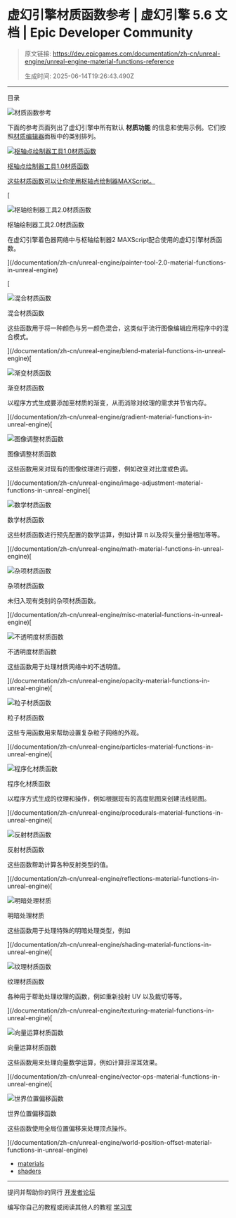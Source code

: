 # 虚幻引擎材质函数参考 | 虚幻引擎 5.6 文档 | Epic Developer Community

> 原文链接: https://dev.epicgames.com/documentation/zh-cn/unreal-engine/unreal-engine-material-functions-reference
> 
> 生成时间: 2025-06-14T19:26:43.490Z

---

目录

![材质函数参考](https://dev.epicgames.com/community/api/documentation/image/c56a2ff8-259f-4600-9e8d-6db85868e999?resizing_type=fill&width=1920&height=335)

下面的参考页面列出了虚幻引擎中所有默认 **材质功能** 的信息和使用示例。它们按照[材质编辑器](/documentation/404)面板中的类别排列。

[](/documentation/zh-cn/unreal-engine/painter-tool-1.0-material-functions-in-unreal-engine)

[![枢轴点绘制器工具1.0材质函数](https://d1iv7db44yhgxn.cloudfront.net/documentation/images/de6c8649-2c4a-49ee-bb0c-277f7600ccbb/pivotpaintermf_topic.png)](/documentation/zh-cn/unreal-engine/painter-tool-1.0-material-functions-in-unreal-engine)

[枢轴点绘制器工具1.0材质函数](/documentation/zh-cn/unreal-engine/painter-tool-1.0-material-functions-in-unreal-engine)

[这些材质函数可以让你使用枢轴点绘制器MAXScript。](/documentation/zh-cn/unreal-engine/painter-tool-1.0-material-functions-in-unreal-engine)

[

![枢轴绘制器工具2.0材质函数](https://d1iv7db44yhgxn.cloudfront.net/documentation/images/0bae49f4-fe46-4880-8fe3-cddc42055b8e/pivotpainter2mf_topic.png)

枢轴绘制器工具2.0材质函数

在虚幻引擎着色器网络中与枢轴绘制器2 MAXScript配合使用的虚幻引擎材质函数。





](/documentation/zh-cn/unreal-engine/painter-tool-2.0-material-functions-in-unreal-engine)

[

![混合材质函数](https://d1iv7db44yhgxn.cloudfront.net/documentation/images/94c61f07-cbd6-43fb-96f4-908bfd04611b/blends.png)

混合材质函数

这些函数用于将一种颜色与另一颜色混合，这类似于流行图像编辑应用程序中的混合模式。





](/documentation/zh-cn/unreal-engine/blend-material-functions-in-unreal-engine)[

![渐变材质函数](https://d1iv7db44yhgxn.cloudfront.net/documentation/images/d968a453-f90b-454a-818f-d7bd1655a80a/gradients.png)

渐变材质函数

以程序方式生成要添加至材质的渐变，从而消除对纹理的需求并节省内存。





](/documentation/zh-cn/unreal-engine/gradient-material-functions-in-unreal-engine)[

![图像调整材质函数](https://d1iv7db44yhgxn.cloudfront.net/documentation/images/1812809e-c749-4861-b26e-ec8e3d17e2f8/imageadjustment.png)

图像调整材质函数

这些函数用来对现有的图像纹理进行调整，例如改变对比度或色调。





](/documentation/zh-cn/unreal-engine/image-adjustment-material-functions-in-unreal-engine)[

![数学材质函数](https://d1iv7db44yhgxn.cloudfront.net/documentation/images/4c7942e5-5af5-440d-9843-c95b40961704/math.png)

数学材质函数

这些材质函数进行预先配置的数学运算，例如计算 π 以及将矢量分量相加等等。





](/documentation/zh-cn/unreal-engine/math-material-functions-in-unreal-engine)[

![杂项材质函数](https://d1iv7db44yhgxn.cloudfront.net/documentation/images/bb9ca37b-31f4-44eb-a47e-1f69875a8aba/misc.png)

杂项材质函数

未归入现有类别的杂项材质函数。





](/documentation/zh-cn/unreal-engine/misc-material-functions-in-unreal-engine)[

![不透明度材质函数](https://d1iv7db44yhgxn.cloudfront.net/documentation/images/d5b75410-8c1d-4733-bdef-ae1c4bfc30de/opacity.png)

不透明度材质函数

这些函数用于处理材质网络中的不透明值。





](/documentation/zh-cn/unreal-engine/opacity-material-functions-in-unreal-engine)[

![粒子材质函数](https://d1iv7db44yhgxn.cloudfront.net/documentation/images/9804d24b-f620-4adc-8920-71aa7fd117c6/particles.png)

粒子材质函数

这些专用函数用来帮助设置复杂粒子网络的外观。





](/documentation/zh-cn/unreal-engine/particles-material-functions-in-unreal-engine)[

![程序化材质函数](https://d1iv7db44yhgxn.cloudfront.net/documentation/images/3f0b86b8-6239-4f6a-87c5-1ba16dc6fb7f/procedurals.png)

程序化材质函数

以程序方式生成的纹理和操作，例如根据现有的高度贴图来创建法线贴图。





](/documentation/zh-cn/unreal-engine/procedurals-material-functions-in-unreal-engine)[

![反射材质函数](https://d1iv7db44yhgxn.cloudfront.net/documentation/images/baf6edeb-a6b8-47d8-8270-763a21348422/reflections.png)

反射材质函数

这些函数帮助计算各种反射类型的值。





](/documentation/zh-cn/unreal-engine/reflections-material-functions-in-unreal-engine)[

![明暗处理材质](https://d1iv7db44yhgxn.cloudfront.net/documentation/images/de17835d-78ac-453f-9936-abba050f02d0/shading.png)

明暗处理材质

这些函数用于处理特殊的明暗处理类型，例如





](/documentation/zh-cn/unreal-engine/shading-material-functions-in-unreal-engine)[

![纹理材质函数](https://d1iv7db44yhgxn.cloudfront.net/documentation/images/15dccfcd-5eba-4c3c-9dd5-2847312d0845/texturing.png)

纹理材质函数

各种用于帮助处理纹理的函数，例如重新投射 UV 以及裁切等等。





](/documentation/zh-cn/unreal-engine/texturing-material-functions-in-unreal-engine)[

![向量运算材质函数](https://d1iv7db44yhgxn.cloudfront.net/documentation/images/c89a038c-03a7-4e8b-b3ec-9f749d45903b/vectorops.png)

向量运算材质函数

这些函数用来处理向量数学运算，例如计算菲涅耳效果。





](/documentation/zh-cn/unreal-engine/vector-ops-material-functions-in-unreal-engine)[

![世界位置偏移函数](https://d1iv7db44yhgxn.cloudfront.net/documentation/images/1cb5a7f1-913e-403c-8f41-7df78fe1d1a0/worldpositionoffset.png)

世界位置偏移函数

这些函数使用全局位置偏移来处理顶点操作。





](/documentation/zh-cn/unreal-engine/world-position-offset-material-functions-in-unreal-engine)

-   [materials](https://dev.epicgames.com/community/search?query=materials)
-   [shaders](https://dev.epicgames.com/community/search?query=shaders)

* * *

提问并帮助你的同行 [开发者论坛](https://forums.unrealengine.com/categories?tag=unreal-engine)

编写你自己的教程或阅读其他人的教程 [学习库](https://dev.epicgames.com/community/unreal-engine/learning)